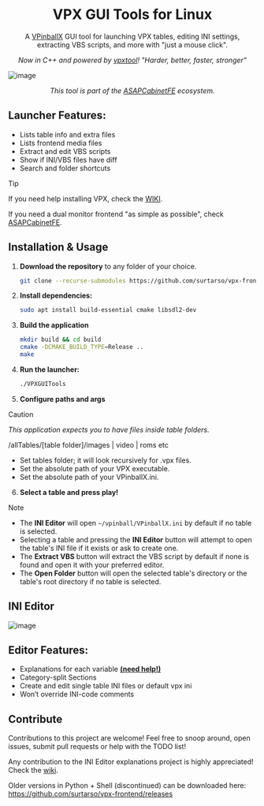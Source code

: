 <h1 align="center">VPX GUI Tools for Linux</h1>
<p align="center">A <a href="https://github.com/vpinball/vpinball">VPinballX</a> GUI tool for launching VPX tables, editing INI settings, extracting VBS scripts, and more with "just a mouse click".</p>
<p align="center"><i>Now in C++ and powered by <a href="https://github.com/francisdb/vpxtool">vpxtool</a>! "Harder, better, faster, stronger"</i></p>

![image](https://github.com/user-attachments/assets/e8d96bd5-8c40-440b-80ea-721f30e67931)

<p align="center"><i>This tool is part of the <a href="https://github.com/surtarso/ASAPCabinetFE">ASAPCabinetFE</a> ecosystem.</i></p>

## **Launcher Features:** 
 - Lists table info and extra files 
 - Lists frontend media files
 - Extract and edit VBS scripts
 - Show if INI/VBS files have diff
 - Search and folder shortcuts

>[!TIP]
>If you need help installing VPX, check the [WIKI](https://github.com/surtarso/vpx-frontend/wiki/Visual-Pinball-X-on-Debian-Linux).
>
>If you need a dual monitor frontend "as simple as possible", check [ASAPCabinetFE](https://github.com/surtarso/ASAPCabinetFE/).

## **Installation & Usage**  

1. **Download the repository** to any folder of your choice.
   ```bash
   git clone --recurse-submodules https://github.com/surtarso/vpx-frontend.git
   ```
   
2. **Install dependencies:**  
   ```bash
   sudo apt install build-essential cmake libsdl2-dev
   ```

3. **Build the application**
   ```bash
   mkdir build && cd build
   cmake -DCMAKE_BUILD_TYPE=Release ..
   make
   ```

4. **Run the launcher:**  
   ```bash
   ./VPXGUITools
   ```
   
5. **Configure paths and args**

>[!CAUTION]
>_This application expects you to have files inside table folders._
>
>/allTables/[table folder]/images | video | roms etc

   - Set tables folder; it will look recursively for .vpx files.
   - Set the absolute path of your VPX executable.
   - Set the absolute path of your VPinballX.ini.

6. **Select a table and press play!**

>[!NOTE]
>   - The **INI Editor** will open `~/vpinball/VPinballX.ini` by default if no table is selected.
>   - Selecting a table and pressing the **INI Editor** button will attempt to open the table's INI file if it exists or ask to create one.
>   - The **Extract VBS** button will extract the VBS script by default if none is found and open it with your preferred editor.
>   - The **Open Folder** button will open the selected table's directory or the table's root directory if no table is selected.

## **INI Editor**  

![image](https://github.com/user-attachments/assets/d893736f-5557-4b15-8fcf-7912c47503a2)

## **Editor Features:**  
 - Explanations for each variable [**(need help!)**](https://github.com/surtarso/vpx-gui-tools/wiki/Adding-VPinballX.ini-Tooltips)
 - Category-split Sections 
 - Create and edit single table INI files or default vpx ini
 - Won’t override INI-code comments 

## Contribute

Contributions to this project are welcome! Feel free to snoop around, open issues, submit pull requests or help with the TODO list!

Any contribution to the INI Editor explanations project is highly appreciated! Check the [wiki](https://github.com/surtarso/vpx-gui-tools/wiki/Adding-VPinballX.ini-Tooltips).

Older versions in Python + Shell (discontinued) can be downloaded here: https://github.com/surtarso/vpx-frontend/releases
```
